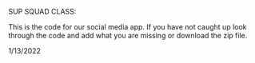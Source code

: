 SUP SQUAD CLASS:

This is the code for our social media app. If you have not caught up look through the code and add what you are missing or download the zip file. 

1/13/2022